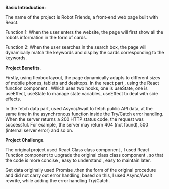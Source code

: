 **Basic Introduction:** 

The name of the project is Robot Friends, a front-end web page built with React. 

Function 1: When the user enters the website, the page will first show all the robots information in the form of cards. 

Function 2: When the user searches in the search box, the page will dynamically match the keywords and display the cards corresponding to the keywords.

**Project Benefits**. 

Firstly, using flexbox layout, the page dynamically adapts to different sizes of mobile phones, tablets and desktops. In the react part , using the React function component . Which uses two hooks, one is useState, one is useEffect, useState to manage state variables, useEffect to deal with side effects. 

In the fetch data part, used Async/Await to fetch public API data, at the same time in the asynchronous function inside the Try/Catch error handling. When the server returns a 200 HTTP status code, the request was successful. For example, the server may return 404 (not found), 500 (internal server error) and so on.

**Project Challenge**. 

The original project used React Class class component , I used React Function component to upgrade the original class class component , so that the code is more concise , easy to understand , easy to maintain later. 

Get data originally used Promise .then the form of the original procedure and did not carry out error handling, based on this, I used Async/Await rewrite, while adding the error handling Try/Catch.
